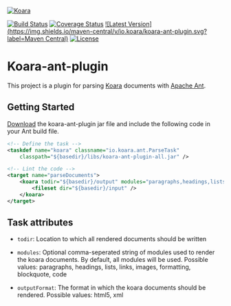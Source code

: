 [![Koara](http://www.koara.io/logo.png)](http://www.koara.io)

[![Build Status](https://img.shields.io/travis/codeaddslife/koara-ant-plugin.svg)](https://travis-ci.org/codeaddslife/koara-ant-plugin)
[![Coverage Status](https://img.shields.io/coveralls/codeaddslife/koara-ant-plugin.svg)](https://coveralls.io/github/codeaddslife/koara-ant-plugin?branch=master)
[![Latest Version](https://img.shields.io/maven-central/v/io.koara/koara-ant-plugin.svg?label=Maven Central)](http://search.maven.org/#search%7Cga%7C1%7Ckoara-ant-plugin)
[![License](https://img.shields.io/badge/License-Apache%202.0-blue.svg)](https://github.com/codeaddslife/koara-ant-plugin/blob/master/LICENSE)

# Koara-ant-plugin
This project is a plugin for parsing [Koara](http://www.koara.io) documents with [Apache Ant](http://ant.apache.org).

## Getting Started
[Download](http://repo1.maven.org/maven2/io/koara/koara-ant-plugin/0.1.0/koara-html-0.1.0.jar) the koara-ant-plugin jar file and include the following code in your Ant build file.

```xml
<!-- Define the task -->
<taskdef name="koara" classname="io.koara.ant.ParseTask"
    classpath="${basedir}/libs/koara-ant-plugin-all.jar" />

<!-- Lint the code -->
<target name="parseDocuments">  
    <koara todir="${basedir}/output" modules="paragraphs,headings,lists" outputFormat="html5" >
        <fileset dir="${basedir}/input" />
    </koara>
</target>
```

## Task attributes
- `todir`: 
  Location to which all rendered documents should be written
  
- `modules`:
  Optional comma-seperated string of modules used to render the koara documents. By default, all modules will be used. Possible values: paragraphs, headings, lists, links, images, formatting, blockquote, code

- `outputFormat`:
  The format in which the koara documents should be rendered. Possible values: html5, xml